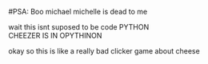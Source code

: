#PSA:
Boo michael
michelle is dead to me



wait this isnt suposed to be code
PYTHON\
CHEEZER IS IN OPYTHINON

okay so this is like a really bad clicker game about cheese
